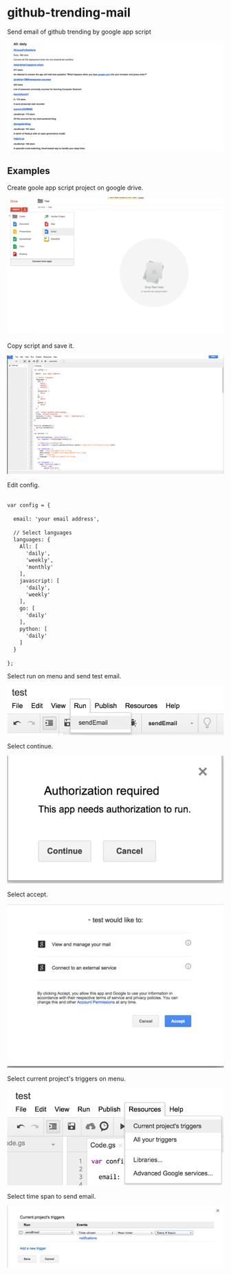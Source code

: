 # github-trending-mail

Send email of github trending by google app script

![result.png](https://github.com/takeharumikami/github-trending-mail/blob/master/img/result.png)

## Examples

Create goole app script project on google drive.

![create.png](https://github.com/takeharumikami/github-trending-mail/blob/master/img/create.png)

Copy script and save it.

![save-script.png](https://github.com/takeharumikami/github-trending-mail/blob/master/img/save-script.png)

Edit config.

```

var config = {

  email: 'your email address',

  // Select languages
  languages: {
    All: [
      'daily',
      'weekly',
      'monthly'
    ],
    javascript: [
      'daily',
      'weekly'
    ],
    go: [
      'daily'
    ],
    python: [
      'daily'
    ]
  }

};

```

Select run on menu and send test email.

![send-test.png](https://github.com/takeharumikami/github-trending-mail/blob/master/img/send-test.png)

Select continue.

![authorize.png](https://github.com/takeharumikami/github-trending-mail/blob/master/img/authorize.png)

Select accept.

![authorize2.png](https://github.com/takeharumikami/github-trending-mail/blob/master/img/authorize2.png)

Select current project's triggers on menu.

![select-trigger.png](https://github.com/takeharumikami/github-trending-mail/blob/master/img/select-trigger.png)

Select time span to send email.

![select-trigger2.png](https://github.com/takeharumikami/github-trending-mail/blob/master/img/select-trigger2.png)
